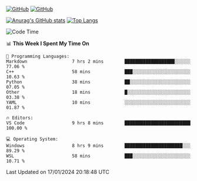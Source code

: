 [![GitHub](https://img.shields.io/github/followers/sharpxk?style=social)](https://github.com/sharpxk) [![GitHub](https://img.shields.io/github/stars/sharpxk?style=social)](https://github.com/sharpxk)

[![Anurag's GitHub stats](https://github-readme-stats-git-masterrstaa-rickstaa.vercel.app/api?username=sharpxk&hide=contribs,prs,issues&show_icons=true&theme=tokyonight)](https://github.com/anuraghazra/github-readme-stats)
[![Top Langs](https://github-readme-stats-git-masterrstaa-rickstaa.vercel.app/api/top-langs/?username=sharpxk&layout=compact&theme=tokyonight)](https://github.com/anuraghazra/github-readme-stats)

<!--START_SECTION:waka-->
![Code Time](http://img.shields.io/badge/Code%20Time-408%20hrs%204%20mins-blue)

📊 **This Week I Spent My Time On** 

```text
💬 Programming Languages: 
Markdown                 7 hrs 2 mins        ███████████████████░░░░░░   77.06 % 
C++                      58 mins             ███░░░░░░░░░░░░░░░░░░░░░░   10.63 % 
Python                   38 mins             ██░░░░░░░░░░░░░░░░░░░░░░░   07.05 % 
Other                    18 mins             █░░░░░░░░░░░░░░░░░░░░░░░░   03.38 % 
YAML                     10 mins             ░░░░░░░░░░░░░░░░░░░░░░░░░   01.87 % 

🔥 Editors: 
VS Code                  9 hrs 8 mins        █████████████████████████   100.00 % 

💻 Operating System: 
Windows                  8 hrs 9 mins        ██████████████████████░░░   89.29 % 
WSL                      58 mins             ███░░░░░░░░░░░░░░░░░░░░░░   10.71 % 
```


 Last Updated on 17/01/2024 20:18:48 UTC
<!--END_SECTION:waka-->
